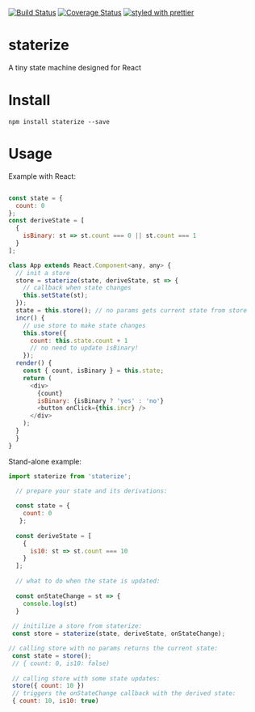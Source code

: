[![Build Status](https://travis-ci.org/collardeau/staterize.svg?branch=master)](https://travis-ci.org/collardeau/staterize)
[![Coverage Status](https://coveralls.io/repos/github/collardeau/staterize/badge.svg?branch=master)](https://coveralls.io/github/collardeau/staterize?branch=master)
[![styled with prettier](https://img.shields.io/badge/styled_with-prettier-ff69b4.svg)](https://github.com/prettier/prettier)

# staterize

A tiny state machine designed for React

# Install

`npm install staterize --save`

# Usage

Example with React:

```javascript

const state = {
  count: 0
};
const deriveState = [
  {
    isBinary: st => st.count === 0 || st.count === 1
  }
];

class App extends React.Component<any, any> {
  // init a store
  store = staterize(state, deriveState, st => {
    // callback when state changes
    this.setState(st);
  });
  state = this.store(); // no params gets current state from store 
  incr() {
    // use store to make state changes
    this.store({
      count: this.state.count + 1
      // no need to update isBinary!
    });
  render() {
    const { count, isBinary } = this.state;
    return (
      <div>
        {count}
        isBinary: {isBinary ? 'yes' : 'no'}
        <button onClick={this.incr} />
      </div>
    );
  }
  }
}

```

Stand-alone example:


```javascript
import staterize from 'staterize';

  // prepare your state and its derivations:
  
  const state = { 
    count: 0 
   };
 
  const deriveState = [
    {
      is10: st => st.count === 10
    }
  ];
 
  // what to do when the state is updated:
  
  const onStateChange = st => {
    console.log(st)
  }
  
 // initilize a store from staterize:
 const store = staterize(state, deriveState, onStateChange);

// calling store with no params returns the current state:
 const state = store();
 // { count: 0, is10: false)
 
 // calling store with some state updates:
 store({ count: 10 })
 // triggers the onStateChange callback with the derived state:
 { count: 10, is10: true)

```

